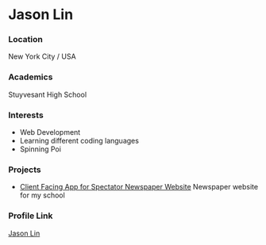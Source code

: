 # Jason Lin

### Location

New York City / USA

### Academics

Stuyvesant High School

### Interests

- Web Development
- Learning different coding languages
- Spinning Poi

### Projects

- [Client Facing App for Spectator Newspaper Website](https://github.com/stuyspec/client-app) Newspaper website for my school

### Profile Link

[Jason Lin](https://github.com/JasonLin43212)
